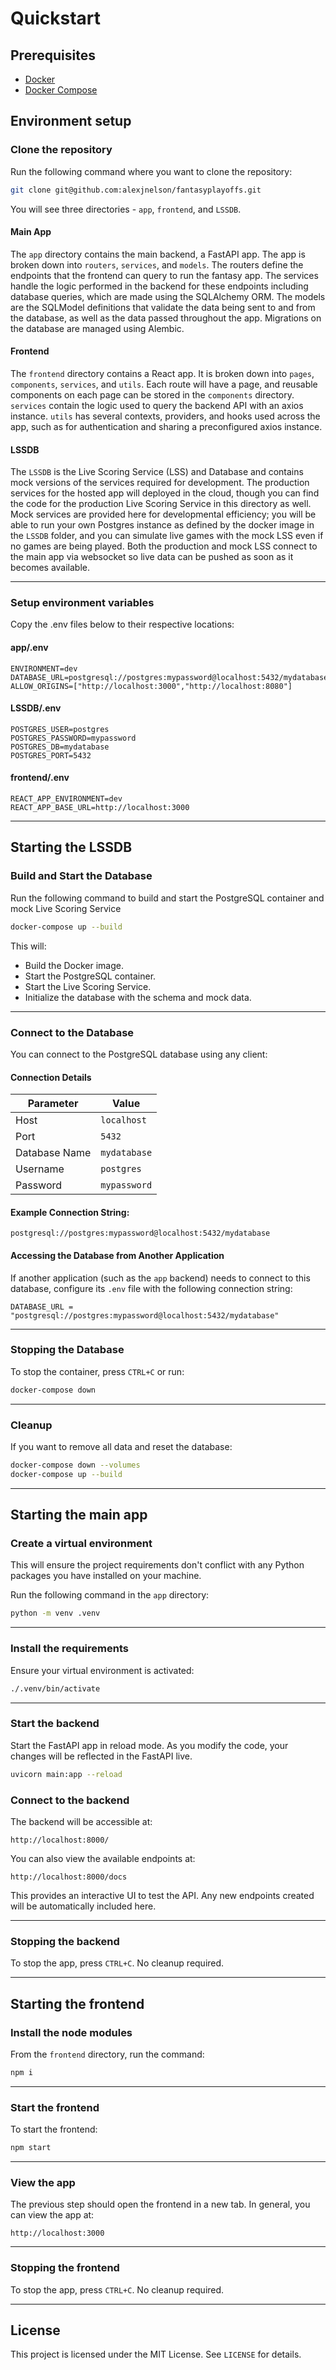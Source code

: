 # Quickstart

## Prerequisites

- [Docker](https://www.docker.com/get-started)
- [Docker Compose](https://docs.docker.com/compose/install/)

## Environment setup

### Clone the repository

Run the following command where you want to clone the repository:

```bash
git clone git@github.com:alexjnelson/fantasyplayoffs.git
```

You will see three directories - `app`, `frontend`, and `LSSDB`.

#### Main App

The `app` directory contains the main backend, a FastAPI app. The app is broken down into `routers`, `services`, and `models`. The routers define the endpoints that the frontend can query to run the fantasy app. The services handle the logic performed in the backend for these endpoints including database queries, which are made using the SQLAlchemy ORM. The models are the SQLModel definitions that validate the data being sent to and from the database, as well as the data passed throughout the app. Migrations on the database are managed using Alembic.

#### Frontend

The `frontend` directory contains a React app. It is broken down into `pages`, `components`, `services`, and `utils`. Each route will have a page, and reusable components on each page can be stored in the `components` directory. `services` contain the logic used to query the backend API with an axios instance. `utils` has several contexts, providers, and hooks used across the app, such as for authentication and sharing a preconfigured axios instance.

#### LSSDB

The `LSSDB` is the Live Scoring Service (LSS) and Database and contains mock versions of the services required for development. The production services for the hosted app will deployed in the cloud, though you can find the code for the production Live Scoring Service in this directory as well. Mock services are provided here for developmental efficiency; you will be able to run your own Postgres instance as defined by the docker image in the `LSSDB` folder, and you can simulate live games with the mock LSS even if no games are being played. Both the production and mock LSS connect to the main app via websocket so live data can be pushed as soon as it becomes available.

---

### Setup environment variables

Copy the .env files below to their respective locations:

#### app/.env

```
ENVIRONMENT=dev
DATABASE_URL=postgresql://postgres:mypassword@localhost:5432/mydatabase
ALLOW_ORIGINS=["http://localhost:3000","http://localhost:8080"]
```

#### LSSDB/.env

```
POSTGRES_USER=postgres
POSTGRES_PASSWORD=mypassword
POSTGRES_DB=mydatabase
POSTGRES_PORT=5432
```

#### frontend/.env

```
REACT_APP_ENVIRONMENT=dev
REACT_APP_BASE_URL=http://localhost:3000
```

---
 
## Starting the LSSDB

### Build and Start the Database

Run the following command to build and start the PostgreSQL container and mock Live Scoring Service

```bash
docker-compose up --build
```

This will:

- Build the Docker image.
- Start the PostgreSQL container.
- Start the Live Scoring Service.
- Initialize the database with the schema and mock data.

---

### Connect to the Database

You can connect to the PostgreSQL database using any client:

#### Connection Details

| **Parameter** | **Value**    |
| ------------- | ------------ |
| Host          | `localhost`  |
| Port          | `5432`       |
| Database Name | `mydatabase` |
| Username      | `postgres`   |
| Password      | `mypassword` |

#### Example Connection String:

```plaintext
postgresql://postgres:mypassword@localhost:5432/mydatabase
```

#### Accessing the Database from Another Application

If another application (such as the `app` backend) needs to connect to this database, configure its `.env` file with the following connection string:

```
DATABASE_URL = "postgresql://postgres:mypassword@localhost:5432/mydatabase"
```

---

### Stopping the Database

To stop the container, press `CTRL+C` or run:

```bash
docker-compose down
```

---

### Cleanup

If you want to remove all data and reset the database:

```bash
docker-compose down --volumes
docker-compose up --build
```

---

## Starting the main app

### Create a virtual environment

This will ensure the project requirements don't conflict with any Python packages you have installed on your machine. 

Run the following command in the `app` directory:

```bash
python -m venv .venv
```

---

### Install the requirements

Ensure your virtual environment is activated:

```bash
./.venv/bin/activate
```

---

### Start the backend

Start the FastAPI app in reload mode. As you modify the code, your changes will be reflected in the FastAPI live.

```bash
uvicorn main:app --reload
```

### Connect to the backend

The backend will be accessible at:

```
http://localhost:8000/
```

You can also view the available endpoints at:

```
http://localhost:8000/docs
```

This provides an interactive UI to test the API. Any new endpoints created will be automatically included here.

---

### Stopping the backend

To stop the app, press `CTRL+C`. No cleanup required.

---

## Starting the frontend

### Install the node modules

From the `frontend` directory, run the command:

```bash
npm i
```

---

### Start the frontend

To start the frontend:

```bash
npm start
```

---

### View the app

The previous step should open the frontend in a new tab. In general, you can view the app at:

```
http://localhost:3000
```

---

### Stopping the frontend

To stop the app, press `CTRL+C`. No cleanup required.

---

## License

This project is licensed under the MIT License. See `LICENSE` for details.
